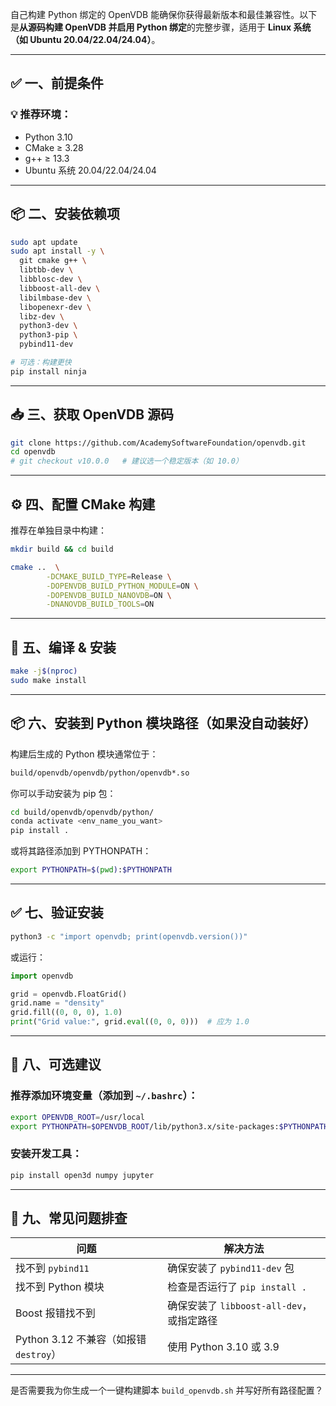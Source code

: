 自己构建 Python 绑定的 OpenVDB 能确保你获得最新版本和最佳兼容性。以下是**从源码构建 OpenVDB 并启用 Python 绑定**的完整步骤，适用于 **Linux 系统（如 Ubuntu 20.04/22.04/24.04）**。

---

## ✅ 一、前提条件

### 💡 推荐环境：

- Python 3.10
- CMake ≥ 3.28
- g++ ≥ 13.3
- Ubuntu 系统 20.04/22.04/24.04

---

## 📦 二、安装依赖项

```bash
sudo apt update
sudo apt install -y \
  git cmake g++ \
  libtbb-dev \
  libblosc-dev \
  libboost-all-dev \
  libilmbase-dev \
  libopenexr-dev \
  libz-dev \
  python3-dev \
  python3-pip \
  pybind11-dev

# 可选：构建更快
pip install ninja
```

---

## 📥 三、获取 OpenVDB 源码

```bash
git clone https://github.com/AcademySoftwareFoundation/openvdb.git
cd openvdb
# git checkout v10.0.0   # 建议选一个稳定版本（如 10.0）
```

---

## ⚙️ 四、配置 CMake 构建

推荐在单独目录中构建：

```bash
mkdir build && cd build

cmake ..  \
        -DCMAKE_BUILD_TYPE=Release \
        -DOPENVDB_BUILD_PYTHON_MODULE=ON \
        -DOPENVDB_BUILD_NANOVDB=ON \
        -DNANOVDB_BUILD_TOOLS=ON
```

<!-- 如果你没装 ninja，可以删掉最后一行 `-GNinja` -->

---

## 🔨 五、编译 & 安装

```bash
make -j$(nproc)
sudo make install
```

---

## 📦 六、安装到 Python 模块路径（如果没自动装好）

构建后生成的 Python 模块通常位于：

```bash
build/openvdb/openvdb/python/openvdb*.so
```

你可以手动安装为 pip 包：

```bash
cd build/openvdb/openvdb/python/
conda activate <env_name_you_want>
pip install .
```

或将其路径添加到 PYTHONPATH：

```bash
export PYTHONPATH=$(pwd):$PYTHONPATH
```

---

## ✅ 七、验证安装

```bash
python3 -c "import openvdb; print(openvdb.version())"
```

或运行：

```python
import openvdb

grid = openvdb.FloatGrid()
grid.name = "density"
grid.fill((0, 0, 0), 1.0)
print("Grid value:", grid.eval((0, 0, 0)))  # 应为 1.0
```

---

## 📘 八、可选建议

### 推荐添加环境变量（添加到 `~/.bashrc`）：

```bash
export OPENVDB_ROOT=/usr/local
export PYTHONPATH=$OPENVDB_ROOT/lib/python3.x/site-packages:$PYTHONPATH
```

### 安装开发工具：

```bash
pip install open3d numpy jupyter
```

---

## 🧠 九、常见问题排查

| 问题                                   | 解决方法                                  |
| -------------------------------------- | ----------------------------------------- |
| 找不到 `pybind11`                      | 确保安装了 `pybind11-dev` 包              |
| 找不到 Python 模块                     | 检查是否运行了 `pip install .`            |
| Boost 报错找不到                       | 确保安装了 `libboost-all-dev`，或指定路径 |
| Python 3.12 不兼容（如报错 `destroy`） | 使用 Python 3.10 或 3.9                   |

---

是否需要我为你生成一个一键构建脚本 `build_openvdb.sh` 并写好所有路径配置？
